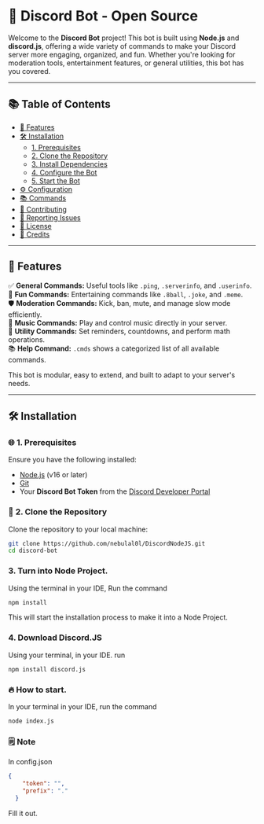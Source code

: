 # 🚀 Discord Bot - Open Source

Welcome to the **Discord Bot** project! This bot is built using **Node.js** and **discord.js**, offering a wide variety of commands to make your Discord server more engaging, organized, and fun. Whether you're looking for moderation tools, entertainment features, or general utilities, this bot has you covered.

---

## 📚 **Table of Contents**

- [🚀 Features](#-features)  
- [🛠️ Installation](#️-installation)  
  - [1. Prerequisites](#1-prerequisites)  
  - [2. Clone the Repository](#2-clone-the-repository)  
  - [3. Install Dependencies](#3-install-dependencies)  
  - [4. Configure the Bot](#4-configure-the-bot)  
  - [5. Start the Bot](#5-start-the-bot)  
- [⚙️ Configuration](#️-configuration)  
- [📚 Commands](#-commands)  
- [🤝 Contributing](#-contributing)  
- [🐞 Reporting Issues](#-reporting-issues)  
- [📜 License](#-license)  
- [🌟 Credits](#-credits)  

---

## 🚀 **Features**

✅ **General Commands:** Useful tools like `.ping`, `.serverinfo`, and `.userinfo`.  
🎉 **Fun Commands:** Entertaining commands like `.8ball`, `.joke`, and `.meme`.  
🛡️ **Moderation Commands:** Kick, ban, mute, and manage slow mode efficiently.  
🎵 **Music Commands:** Play and control music directly in your server.  
🔧 **Utility Commands:** Set reminders, countdowns, and perform math operations.  
📚 **Help Command:** `.cmds` shows a categorized list of all available commands.  

This bot is modular, easy to extend, and built to adapt to your server's needs.

---

## 🛠️ **Installation**

### 🌐 **1. Prerequisites**

Ensure you have the following installed:
- [Node.js](https://nodejs.org/) (v16 or later)
- [Git](https://git-scm.com/)
- Your **Discord Bot Token** from the [Discord Developer Portal](https://discord.com/developers/applications)

### 📜 **2. Clone the Repository**

Clone the repository to your local machine:
```bash
git clone https://github.com/nebulal0l/DiscordNodeJS.git
cd discord-bot
```

### **3. Turn into Node Project.**
Using the terminal in your IDE, Run the command
```bash
npm install
```
This will start the installation process to make it into a Node Project.

### **4. Download Discord.JS**
Using your terminal, in your IDE. run
```bash
npm install discord.js
```
### 🔥 **How to start.**
In your terminal in your IDE, run the command
```bash
node index.js
```
### 🗒️ **Note**
In config.json
```json
{
    "token": "",
    "prefix": "."
  }
  ```

Fill it out.
